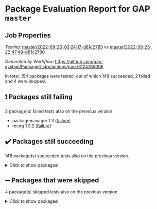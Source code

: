 # Package Evaluation Report for GAP `master`

## Job Properties

*Testing:* [master/2022-09-26-03:24:17-d81c2780](https://github.com/gap-system/PackageDistro/blob/data/reports/master/2022-09-26-03:24:17-d81c2780) vs [master/2022-09-25-22:47:49-d81c2780](https://github.com/gap-system/PackageDistro/blob/data/reports/master/2022-09-25-22:47:49-d81c2780)

*Generated by Workflow:* https://github.com/gap-system/PackageDistro/actions/runs/3124765006

In total, 154 packages were tested, out of which 148 succeeded, 2 failed and 4 were skipped.

## :exclamation: Packages still failing

2 package(s) failed tests also on the previous version.
- packagemanager 1.3 [(failure)](https://github.com/gap-system/PackageDistro/actions/runs/3124765006/jobs/5068532069)
- recog 1.3.2 [(failure)](https://github.com/gap-system/PackageDistro/actions/runs/3124765006/jobs/5068532598)

## :heavy_check_mark: Packages still succeeding

148 package(s) succeeded tests also on the previous version.
<details><summary>Click to show packages!</summary>

- 4ti2interface 2022.09-01 [(success)](https://github.com/gap-system/PackageDistro/actions/runs/3124765006/jobs/5068526790)
- ace 5.6 [(success)](https://github.com/gap-system/PackageDistro/actions/runs/3124765006/jobs/5068526856)
- aclib 1.3.2 [(success)](https://github.com/gap-system/PackageDistro/actions/runs/3124765006/jobs/5068526898)
- agt 0.2 [(success)](https://github.com/gap-system/PackageDistro/actions/runs/3124765006/jobs/5068526938)
- alnuth 3.2.1 [(success)](https://github.com/gap-system/PackageDistro/actions/runs/3124765006/jobs/5068526984)
- anupq 3.2.6 [(success)](https://github.com/gap-system/PackageDistro/actions/runs/3124765006/jobs/5068527031)
- atlasrep 2.1.5 [(success)](https://github.com/gap-system/PackageDistro/actions/runs/3124765006/jobs/5068527061)
- autodoc 2022.07.10 [(success)](https://github.com/gap-system/PackageDistro/actions/runs/3124765006/jobs/5068527092)
- automata 1.15 [(success)](https://github.com/gap-system/PackageDistro/actions/runs/3124765006/jobs/5068527131)
- automgrp 1.3.2 [(success)](https://github.com/gap-system/PackageDistro/actions/runs/3124765006/jobs/5068527168)
- autpgrp 1.11 [(success)](https://github.com/gap-system/PackageDistro/actions/runs/3124765006/jobs/5068527200)
- cap 2022.09-16 [(success)](https://github.com/gap-system/PackageDistro/actions/runs/3124765006/jobs/5068527260)
- caratinterface 2.3.4 [(success)](https://github.com/gap-system/PackageDistro/actions/runs/3124765006/jobs/5068527303)
- cddinterface 2022.08.11 [(success)](https://github.com/gap-system/PackageDistro/actions/runs/3124765006/jobs/5068527358)
- circle 1.6.5 [(success)](https://github.com/gap-system/PackageDistro/actions/runs/3124765006/jobs/5068527416)
- classicpres 1.22 [(success)](https://github.com/gap-system/PackageDistro/actions/runs/3124765006/jobs/5068527482)
- cohomolo 1.6.10 [(success)](https://github.com/gap-system/PackageDistro/actions/runs/3124765006/jobs/5068527532)
- congruence 1.2.4 [(success)](https://github.com/gap-system/PackageDistro/actions/runs/3124765006/jobs/5068527592)
- corelg 1.56 [(success)](https://github.com/gap-system/PackageDistro/actions/runs/3124765006/jobs/5068527662)
- crime 1.6 [(success)](https://github.com/gap-system/PackageDistro/actions/runs/3124765006/jobs/5068527722)
- crisp 1.4.5 [(success)](https://github.com/gap-system/PackageDistro/actions/runs/3124765006/jobs/5068527789)
- crypting 0.10.2 [(success)](https://github.com/gap-system/PackageDistro/actions/runs/3124765006/jobs/5068527884)
- cryst 4.1.25 [(success)](https://github.com/gap-system/PackageDistro/actions/runs/3124765006/jobs/5068527935)
- crystcat 1.1.10 [(success)](https://github.com/gap-system/PackageDistro/actions/runs/3124765006/jobs/5068528002)
- ctbllib 1.3.4 [(success)](https://github.com/gap-system/PackageDistro/actions/runs/3124765006/jobs/5068528053)
- cubefree 1.19 [(success)](https://github.com/gap-system/PackageDistro/actions/runs/3124765006/jobs/5068528098)
- curlinterface 2.3.1 [(success)](https://github.com/gap-system/PackageDistro/actions/runs/3124765006/jobs/5068528144)
- cvec 2.7.6 [(success)](https://github.com/gap-system/PackageDistro/actions/runs/3124765006/jobs/5068528189)
- datastructures 0.2.7 [(success)](https://github.com/gap-system/PackageDistro/actions/runs/3124765006/jobs/5068528230)
- deepthought 1.0.5 [(success)](https://github.com/gap-system/PackageDistro/actions/runs/3124765006/jobs/5068528288)
- design 1.7 [(success)](https://github.com/gap-system/PackageDistro/actions/runs/3124765006/jobs/5068528335)
- difsets 2.3.1 [(success)](https://github.com/gap-system/PackageDistro/actions/runs/3124765006/jobs/5068528389)
- digraphs 1.6.0 [(success)](https://github.com/gap-system/PackageDistro/actions/runs/3124765006/jobs/5068528443)
- edim 1.3.6 [(success)](https://github.com/gap-system/PackageDistro/actions/runs/3124765006/jobs/5068528496)
- example 4.3.2 [(success)](https://github.com/gap-system/PackageDistro/actions/runs/3124765006/jobs/5068528553)
- examplesforhomalg 2022.08-04 [(success)](https://github.com/gap-system/PackageDistro/actions/runs/3124765006/jobs/5068528623)
- factint 1.6.3 [(success)](https://github.com/gap-system/PackageDistro/actions/runs/3124765006/jobs/5068528683)
- ferret 1.0.8 [(success)](https://github.com/gap-system/PackageDistro/actions/runs/3124765006/jobs/5068528740)
- fga 1.4.0 [(success)](https://github.com/gap-system/PackageDistro/actions/runs/3124765006/jobs/5068528804)
- fining 1.5.1 [(success)](https://github.com/gap-system/PackageDistro/actions/runs/3124765006/jobs/5068528848)
- float 1.0.3 [(success)](https://github.com/gap-system/PackageDistro/actions/runs/3124765006/jobs/5068528907)
- format 1.4.3 [(success)](https://github.com/gap-system/PackageDistro/actions/runs/3124765006/jobs/5068528954)
- forms 1.2.8 [(success)](https://github.com/gap-system/PackageDistro/actions/runs/3124765006/jobs/5068529002)
- fplsa 1.2.5 [(success)](https://github.com/gap-system/PackageDistro/actions/runs/3124765006/jobs/5068529053)
- fr 2.4.10 [(success)](https://github.com/gap-system/PackageDistro/actions/runs/3124765006/jobs/5068529079)
- francy 1.2.5 [(success)](https://github.com/gap-system/PackageDistro/actions/runs/3124765006/jobs/5068529123)
- fwtree 1.3 [(success)](https://github.com/gap-system/PackageDistro/actions/runs/3124765006/jobs/5068529175)
- gapdoc 1.6.6 [(success)](https://github.com/gap-system/PackageDistro/actions/runs/3124765006/jobs/5068529241)
- gauss 2022.09-01 [(success)](https://github.com/gap-system/PackageDistro/actions/runs/3124765006/jobs/5068529300)
- gaussforhomalg 2022.08-03 [(success)](https://github.com/gap-system/PackageDistro/actions/runs/3124765006/jobs/5068529344)
- gbnp 1.0.5 [(success)](https://github.com/gap-system/PackageDistro/actions/runs/3124765006/jobs/5068529374)
- generalizedmorphismsforcap 2022.08-01 [(success)](https://github.com/gap-system/PackageDistro/actions/runs/3124765006/jobs/5068529414)
- genss 1.6.7 [(success)](https://github.com/gap-system/PackageDistro/actions/runs/3124765006/jobs/5068529458)
- gradedmodules 2022.09-01 [(success)](https://github.com/gap-system/PackageDistro/actions/runs/3124765006/jobs/5068529491)
- gradedringforhomalg 2022.08-02 [(success)](https://github.com/gap-system/PackageDistro/actions/runs/3124765006/jobs/5068529524)
- grape 4.8.5 [(success)](https://github.com/gap-system/PackageDistro/actions/runs/3124765006/jobs/5068529569)
- groupoids 1.71 [(success)](https://github.com/gap-system/PackageDistro/actions/runs/3124765006/jobs/5068529604)
- grpconst 2.6.2 [(success)](https://github.com/gap-system/PackageDistro/actions/runs/3124765006/jobs/5068529648)
- guarana 0.96.3 [(success)](https://github.com/gap-system/PackageDistro/actions/runs/3124765006/jobs/5068529694)
- guava 3.17 [(success)](https://github.com/gap-system/PackageDistro/actions/runs/3124765006/jobs/5068529740)
- hap 1.47 [(success)](https://github.com/gap-system/PackageDistro/actions/runs/3124765006/jobs/5068529790)
- hapcryst 0.1.15 [(success)](https://github.com/gap-system/PackageDistro/actions/runs/3124765006/jobs/5068529856)
- hecke 1.5.3 [(success)](https://github.com/gap-system/PackageDistro/actions/runs/3124765006/jobs/5068529900)
- help 3.5 [(success)](https://github.com/gap-system/PackageDistro/actions/runs/3124765006/jobs/5068529944)
- homalg 2022.08-04 [(success)](https://github.com/gap-system/PackageDistro/actions/runs/3124765006/jobs/5068529998)
- homalgtocas 2022.09-01 [(success)](https://github.com/gap-system/PackageDistro/actions/runs/3124765006/jobs/5068530038)
- idrel 2.44 [(success)](https://github.com/gap-system/PackageDistro/actions/runs/3124765006/jobs/5068530090)
- images 1.3.1 [(success)](https://github.com/gap-system/PackageDistro/actions/runs/3124765006/jobs/5068530141)
- intpic 0.3.0 [(success)](https://github.com/gap-system/PackageDistro/actions/runs/3124765006/jobs/5068530192)
- io 4.7.3 [(success)](https://github.com/gap-system/PackageDistro/actions/runs/3124765006/jobs/5068530237)
- io_forhomalg 2022.09-01 [(success)](https://github.com/gap-system/PackageDistro/actions/runs/3124765006/jobs/5068530275)
- irredsol 1.4.3 [(success)](https://github.com/gap-system/PackageDistro/actions/runs/3124765006/jobs/5068530313)
- json 2.1.0 [(success)](https://github.com/gap-system/PackageDistro/actions/runs/3124765006/jobs/5068530360)
- jupyterkernel 1.4.1 [(success)](https://github.com/gap-system/PackageDistro/actions/runs/3124765006/jobs/5068530420)
- jupyterviz 1.5.6 [(success)](https://github.com/gap-system/PackageDistro/actions/runs/3124765006/jobs/5068530461)
- kan 1.34 [(success)](https://github.com/gap-system/PackageDistro/actions/runs/3124765006/jobs/5068530504)
- kbmag 1.5.10 [(success)](https://github.com/gap-system/PackageDistro/actions/runs/3124765006/jobs/5068530544)
- laguna 3.9.5 [(success)](https://github.com/gap-system/PackageDistro/actions/runs/3124765006/jobs/5068530594)
- liealgdb 2.2.1 [(success)](https://github.com/gap-system/PackageDistro/actions/runs/3124765006/jobs/5068530685)
- liepring 2.7 [(success)](https://github.com/gap-system/PackageDistro/actions/runs/3124765006/jobs/5068530750)
- liering 2.4.2 [(success)](https://github.com/gap-system/PackageDistro/actions/runs/3124765006/jobs/5068530820)
- linearalgebraforcap 2022.09-11 [(success)](https://github.com/gap-system/PackageDistro/actions/runs/3124765006/jobs/5068530891)
- localizeringforhomalg 2022.09-01 [(success)](https://github.com/gap-system/PackageDistro/actions/runs/3124765006/jobs/5068530955)
- loops 3.4.2 [(success)](https://github.com/gap-system/PackageDistro/actions/runs/3124765006/jobs/5068531021)
- lpres 1.0.3 [(success)](https://github.com/gap-system/PackageDistro/actions/runs/3124765006/jobs/5068531085)
- majoranaalgebras 1.4 [(success)](https://github.com/gap-system/PackageDistro/actions/runs/3124765006/jobs/5068531150)
- mapclass 1.4.6 [(success)](https://github.com/gap-system/PackageDistro/actions/runs/3124765006/jobs/5068531233)
- matgrp 0.70 [(success)](https://github.com/gap-system/PackageDistro/actions/runs/3124765006/jobs/5068531280)
- matricesforhomalg 2022.09-01 [(success)](https://github.com/gap-system/PackageDistro/actions/runs/3124765006/jobs/5068531332)
- modisom 2.5.3 [(success)](https://github.com/gap-system/PackageDistro/actions/runs/3124765006/jobs/5068531385)
- modulepresentationsforcap 2022.09-01 [(success)](https://github.com/gap-system/PackageDistro/actions/runs/3124765006/jobs/5068531434)
- modules 2022.09-01 [(success)](https://github.com/gap-system/PackageDistro/actions/runs/3124765006/jobs/5068531488)
- monoidalcategories 2022.09-07 [(success)](https://github.com/gap-system/PackageDistro/actions/runs/3124765006/jobs/5068531546)
- nconvex 2022.08-01 [(success)](https://github.com/gap-system/PackageDistro/actions/runs/3124765006/jobs/5068531620)
- nilmat 1.4.2 [(success)](https://github.com/gap-system/PackageDistro/actions/runs/3124765006/jobs/5068531670)
- nock 1.5 [(success)](https://github.com/gap-system/PackageDistro/actions/runs/3124765006/jobs/5068531718)
- normalizinterface 1.3.4 [(success)](https://github.com/gap-system/PackageDistro/actions/runs/3124765006/jobs/5068531802)
- nq 2.5.8 [(success)](https://github.com/gap-system/PackageDistro/actions/runs/3124765006/jobs/5068531882)
- numericalsgps 1.3.1 [(success)](https://github.com/gap-system/PackageDistro/actions/runs/3124765006/jobs/5068531931)
- openmath 11.5.1 [(success)](https://github.com/gap-system/PackageDistro/actions/runs/3124765006/jobs/5068531968)
- orb 4.8.5 [(success)](https://github.com/gap-system/PackageDistro/actions/runs/3124765006/jobs/5068532020)
- patternclass 2.4.2 [(success)](https://github.com/gap-system/PackageDistro/actions/runs/3124765006/jobs/5068532121)
- permut 2.0.4 [(success)](https://github.com/gap-system/PackageDistro/actions/runs/3124765006/jobs/5068532173)
- polenta 1.3.10 [(success)](https://github.com/gap-system/PackageDistro/actions/runs/3124765006/jobs/5068532219)
- polymaking 0.8.6 [(success)](https://github.com/gap-system/PackageDistro/actions/runs/3124765006/jobs/5068532277)
- primgrp 3.4.2 [(success)](https://github.com/gap-system/PackageDistro/actions/runs/3124765006/jobs/5068532328)
- profiling 2.5.0 [(success)](https://github.com/gap-system/PackageDistro/actions/runs/3124765006/jobs/5068532362)
- qpa 1.34 [(success)](https://github.com/gap-system/PackageDistro/actions/runs/3124765006/jobs/5068532393)
- quagroup 1.8.3 [(success)](https://github.com/gap-system/PackageDistro/actions/runs/3124765006/jobs/5068532433)
- radiroot 2.9 [(success)](https://github.com/gap-system/PackageDistro/actions/runs/3124765006/jobs/5068532475)
- rcwa 4.7.0 [(success)](https://github.com/gap-system/PackageDistro/actions/runs/3124765006/jobs/5068532509)
- rds 1.8 [(success)](https://github.com/gap-system/PackageDistro/actions/runs/3124765006/jobs/5068532547)
- repndecomp 1.2.1 [(success)](https://github.com/gap-system/PackageDistro/actions/runs/3124765006/jobs/5068532690)
- repsn 3.1.0 [(success)](https://github.com/gap-system/PackageDistro/actions/runs/3124765006/jobs/5068532750)
- resclasses 4.7.3 [(success)](https://github.com/gap-system/PackageDistro/actions/runs/3124765006/jobs/5068532815)
- ringsforhomalg 2022.09-01 [(success)](https://github.com/gap-system/PackageDistro/actions/runs/3124765006/jobs/5068532872)
- sco 2022.09-01 [(success)](https://github.com/gap-system/PackageDistro/actions/runs/3124765006/jobs/5068532920)
- scscp 2.3.1 [(success)](https://github.com/gap-system/PackageDistro/actions/runs/3124765006/jobs/5068532986)
- semigroups 5.0.2 [(success)](https://github.com/gap-system/PackageDistro/actions/runs/3124765006/jobs/5068533047)
- sglppow 2.2 [(success)](https://github.com/gap-system/PackageDistro/actions/runs/3124765006/jobs/5068533115)
- sgpviz 0.999.5 [(success)](https://github.com/gap-system/PackageDistro/actions/runs/3124765006/jobs/5068533177)
- simpcomp 2.1.14 [(success)](https://github.com/gap-system/PackageDistro/actions/runs/3124765006/jobs/5068533257)
- singular 2022.09.23 [(success)](https://github.com/gap-system/PackageDistro/actions/runs/3124765006/jobs/5068533292)
- sla 1.5.3 [(success)](https://github.com/gap-system/PackageDistro/actions/runs/3124765006/jobs/5068533329)
- smallgrp 1.5 [(success)](https://github.com/gap-system/PackageDistro/actions/runs/3124765006/jobs/5068533399)
- smallsemi 0.6.13 [(success)](https://github.com/gap-system/PackageDistro/actions/runs/3124765006/jobs/5068533433)
- sonata 2.9.4 [(success)](https://github.com/gap-system/PackageDistro/actions/runs/3124765006/jobs/5068533479)
- sophus 1.27 [(success)](https://github.com/gap-system/PackageDistro/actions/runs/3124765006/jobs/5068533512)
- spinsym 1.5.2 [(success)](https://github.com/gap-system/PackageDistro/actions/runs/3124765006/jobs/5068533565)
- standardff 0.9.4 [(success)](https://github.com/gap-system/PackageDistro/actions/runs/3124765006/jobs/5068533601)
- symbcompcc 1.3.2 [(success)](https://github.com/gap-system/PackageDistro/actions/runs/3124765006/jobs/5068533635)
- thelma 1.3 [(success)](https://github.com/gap-system/PackageDistro/actions/runs/3124765006/jobs/5068533673)
- tomlib 1.2.9 [(success)](https://github.com/gap-system/PackageDistro/actions/runs/3124765006/jobs/5068533720)
- toolsforhomalg 2022.09-05 [(success)](https://github.com/gap-system/PackageDistro/actions/runs/3124765006/jobs/5068533774)
- toric 1.9.5 [(success)](https://github.com/gap-system/PackageDistro/actions/runs/3124765006/jobs/5068533826)
- toricvarieties 2022.07.13 [(success)](https://github.com/gap-system/PackageDistro/actions/runs/3124765006/jobs/5068533868)
- transgrp 3.6.3 [(success)](https://github.com/gap-system/PackageDistro/actions/runs/3124765006/jobs/5068533900)
- ugaly 4.0.3 [(success)](https://github.com/gap-system/PackageDistro/actions/runs/3124765006/jobs/5068533943)
- unipot 1.5 [(success)](https://github.com/gap-system/PackageDistro/actions/runs/3124765006/jobs/5068534042)
- unitlib 4.1.0 [(success)](https://github.com/gap-system/PackageDistro/actions/runs/3124765006/jobs/5068534096)
- utils 0.77 [(success)](https://github.com/gap-system/PackageDistro/actions/runs/3124765006/jobs/5068534148)
- uuid 0.7 [(success)](https://github.com/gap-system/PackageDistro/actions/runs/3124765006/jobs/5068534196)
- walrus 0.9991 [(success)](https://github.com/gap-system/PackageDistro/actions/runs/3124765006/jobs/5068534230)
- wedderga 4.10.2 [(success)](https://github.com/gap-system/PackageDistro/actions/runs/3124765006/jobs/5068534270)
- xmod 2.88 [(success)](https://github.com/gap-system/PackageDistro/actions/runs/3124765006/jobs/5068534307)
- xmodalg 1.22 [(success)](https://github.com/gap-system/PackageDistro/actions/runs/3124765006/jobs/5068534336)
- yangbaxter 0.10.1 [(success)](https://github.com/gap-system/PackageDistro/actions/runs/3124765006/jobs/5068534364)
- zeromqinterface 0.14 [(success)](https://github.com/gap-system/PackageDistro/actions/runs/3124765006/jobs/5068534419)
</details>

## :heavy_minus_sign: Packages that were skipped

4 package(s) skipped tests also on the previous version.
<details><summary>Click to show packages!</summary>

- browse 1.8.15 [(skipped)](https://github.com/gap-system/PackageDistro/actions/runs/3124765006/jobs/5068436715)
- itc 1.5.1 [(skipped)](https://github.com/gap-system/PackageDistro/actions/runs/3124765006/jobs/5068436715)
- polycyclic 2.16 [(skipped)](https://github.com/gap-system/PackageDistro/actions/runs/3124765006/jobs/5068436715)
- xgap 4.31 [(skipped)](https://github.com/gap-system/PackageDistro/actions/runs/3124765006/jobs/5068436715)
</details>

